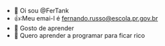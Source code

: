 - 👋 Oi sou @FerTank
- 👍:Meu emai-l é fernando.russo@escola.pr.gov.br
- 👀 Gosto de aprender
- 🌱 Quero aprender a programar para ficar rico


<!---
FerTank/FerTank is a ✨ special ✨ repository because its `README.md` (this file) appears on your GitHub profile.
You can click the Preview link to take a look at your changes.
--->
